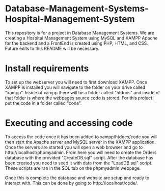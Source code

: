 # Database-Management-Systems-Hospital-Management-System
This repository is for a project in Database Management Systems. We are creating a Hospital Management System using MySQL and XAMPP Apache for the backend and a FrontEnd is created using PHP, HTML, and CSS.
Future edits to this README will be necessary.

# Install requirements
To set up the webserver you will need to first download XAMPP. Once XAMPP is installed you will navigate to the folder on your drive called "xampp". Inside of xampp there will be a folder called "htdocs" and inside of that folder is where the webpages source code is stored. For this project i put the code in a folder called "code".

# Executing and accessing code
To access the code once it has been added to xampp/htdocs/code you will then start the Apache server and MySQL server in the XAMPP application.
Once the servers are started you will open a web browser and go to http://localhost/phpmyadmin.
From here you will need to create the Orders database with the provided "CreateDB.sql" script. After the database has been created you need to seed it with data from the "LoadDB.sql" script. These scripts are ran in the SQL tab on the phpmyadmin webpage.

Once this is complete the database and website are setup and ready to interact with. This can be done by going to http://localhost/code/.
